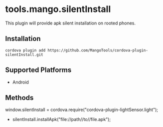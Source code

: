 
<!---
    Licensed to the Apache Software Foundation (ASF) under one
    or more contributor license agreements.  See the NOTICE file
    distributed with this work for additional information
    regarding copyright ownership.  The ASF licenses this file
    to you under the Apache License, Version 2.0 (the
    "License"); you may not use this file except in compliance
    with the License.  You may obtain a copy of the License at

      http://www.apache.org/licenses/LICENSE-2.0

    Unless required by applicable law or agreed to in writing,
    software distributed under the License is distributed on an
    "AS IS" BASIS, WITHOUT WARRANTIES OR CONDITIONS OF ANY
    KIND, either express or implied.  See the License for the
    specific language governing permissions and limitations
    under the License.
-->

# tools.mango.silentInstall

This plugin will provide apk silent installation on rooted phones.

## Installation

    cordova plugin add https://github.com/MangoTools/cordova-plugin-silentInstall.git

## Supported Platforms

- Android

## Methods

  window.silentInstall =  cordova.require("cordova-plugin-lightSensor.light");

- silentInstall.installApk("file://path//to//file.apk");
